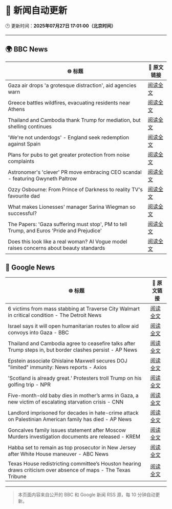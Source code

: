 # 🧠 新闻自动更新

🕒 更新时间：**2025年07月27日 17:01:00（北京时间）**

---

## 🌍 BBC News

| 🌐 标题 | 🔗 原文链接 |
|--------|-------------|
| Gaza air drops 'a grotesque distraction', aid agencies warn | [阅读全文](https://www.bbc.com/news/articles/cy08n8x6788o) |
| Greece battles wildfires, evacuating residents near Athens | [阅读全文](https://www.bbc.com/news/articles/cvgv313e381o) |
| Thailand and Cambodia thank Trump for mediation, but shelling continues | [阅读全文](https://www.bbc.com/news/articles/cy854585r32o) |
| 'We're not underdogs' - England seek redemption against Spain | [阅读全文](https://www.bbc.com/sport/football/articles/c5yl8kkp4lyo) |
| Plans for pubs to get greater protection from noise complaints | [阅读全文](https://www.bbc.com/news/articles/cwye5jx8y3go) |
| Astronomer's 'clever' PR move embracing CEO scandal - featuring Gwyneth Paltrow | [阅读全文](https://www.bbc.com/news/articles/crlzrjp2e2lo) |
| Ozzy Osbourne: From Prince of Darkness to reality TV's favourite dad | [阅读全文](https://www.bbc.com/news/articles/cn86892w986o) |
| What makes Lionesses' manager Sarina Wiegman so successful? | [阅读全文](https://www.bbc.com/news/articles/cp8284r0rw0o) |
| The Papers: 'Gaza suffering must stop', PM to tell Trump, and Euros 'Pride and Prejudice' | [阅读全文](https://www.bbc.com/news/articles/cr4e0d2wwkwo) |
| Does this look like a real woman? AI Vogue model raises concerns about beauty standards | [阅读全文](https://www.bbc.com/news/articles/cgeqe084nn4o) |

## 📰 Google News

| 🌐 标题 | 🔗 原文链接 |
|--------|-------------|
| 6 victims from mass stabbing at Traverse City Walmart in critical condition - The Detroit News | [阅读全文](https://news.google.com/rss/articles/CBMi0AFBVV95cUxOMXBzU09LYXM3Q0gzdEVhclkzZUM3MkxKRUJ5SXZicHVIbFRYcmJsWnBIZGY5TndmR2RySmtUS0trVk9wbkJscEFfSHlEanh0TTJDQmpQSzB6eE43MUE2VWZDaHp0cVhGdG1jeVFORkxTYzIwdGpQRk90TkxWT1ZYTGg3enFqYlBnTERIT1pmSXktOFZvallmMlBlSzFsaWVlSnJkZnFRR3BmLTl4SDJDaW1NSGdldzlwT2htTHUzbk5kWGFVV0kyVHhtM3BHYVY0?oc=5) |
| Israel says it will open humanitarian routes to allow aid convoys into Gaza - BBC | [阅读全文](https://news.google.com/rss/articles/CBMiWkFVX3lxTFBTN1VzVkF3SjA5elpjR0pCekx4ODFuNlRTU3M5em14ZGdqbGNyY18xRl9kZkxuT3c0WVNXU3h6dDJWcVdpVFFVbjlpOGJjcjljWVFvMzMtMTRWQdIBX0FVX3lxTE1HR08zOFROQ2xGUlpkc1BwRjZUeXN4c25EU2J2VUt4eEpUdVZIRXBpVnF1d3NGS2d0OUxiVzk4dnN3RWhwaExYbmlvQjhFeHhKX2NhRWphV2dIeFU5eHl3?oc=5) |
| Thailand and Cambodia agree to ceasefire talks after Trump steps in, but border clashes persist - AP News | [阅读全文](https://news.google.com/rss/articles/CBMiqgFBVV95cUxQck0zU2EtQmhocEZfMkJRR0VDdEppcWRBQllHZG16VnBTa3puSmFob2RQbEpNaExydjRXQmRlYnlhMnJWSFo2bml5cTFrSWFUdnNQaG5PRUFFdU5oOWp6Nk5RMlQwOFlRdjl4b1RqYXFmUTdzYXM2N0dMZ09VOFhCcGRrM3ZtbEJBU2ZJTE93OVpuZnByTl82THhxSkZCcS13SmEwS2FfRWJadw?oc=5) |
| Epstein associate Ghislaine Maxwell secures DOJ "limited" immunity: News reports - Axios | [阅读全文](https://news.google.com/rss/articles/CBMigAFBVV95cUxOaUJ5Y242ZlBaZ1NBeUpTNHNLX2VIZzgzSUNTeHUxclZ3b2hFMVJZMEpGbTBsNzRrMWJkUDJDVE1VeWZlN1lGX1VFaTRlTmR0bmkzYzg1T2t3SUJzSW5TYnFObzA3REpUQm1Jc19fX1A5UFgxaVYyZURScGZfSDhNVw?oc=5) |
| 'Scotland is already great.' Protesters troll Trump on his golfing trip - NPR | [阅读全文](https://news.google.com/rss/articles/CBMigwFBVV95cUxNakhWYWR1YXI4a3NCUklYbUZvNU4xVEgzLTFkbEJsUF80clB3NjNNWDhCbWp1OGNYV1ZEampNVS1USlkzTzZMMzQ3YU9jdU9pWkdTb2h0dlI4V0IxU1k4Yk9VTFlJZjlyMXFUSWRwLVBVdHBpd0pCNXQ0RWpvWkNQNGh5TQ?oc=5) |
| Five-month-old baby dies in mother’s arms in Gaza, a new victim of escalating starvation crisis - CNN | [阅读全文](https://news.google.com/rss/articles/CBMiigFBVV95cUxNWUE5WnZrdDhzZ2J1eUNxWUZZSEVFcVFzYlVuN3kxakJnTTQtNjZQaktsMm10cVVQWnItRWtfU0lpMTJfZXJNRlFnX3BYWVlGQllGME1PcG9iZWt1c2VybmJYNW9ycEhnS2xoa3NTd2JnWTMzMDFtVmxhdk5CNVB3WFVUZnJIc0VjMlHSAY8BQVVfeXFMTTdfRWlHZkpma2hVcXlPcXVtZl9WbDBWQzlOd0RIQ0VXNjlraXVNNWJtek80MGVQT0Z1OFhpT083QUwwcXRLVDdKNGxJcE1ZWF9rMnVOWENGVTV5ZVhrMlB2S3gwUm9Vc0FNSXVJamVBQ3FCb3I2STZCZWxZc0U3NUJMdTRvZXR0N0tMblNOTnM?oc=5) |
| Landlord imprisoned for decades in hate-crime attack on Palestinian American family has died - AP News | [阅读全文](https://news.google.com/rss/articles/CBMipgFBVV95cUxQSURzNlNFaXRhb2RXOXZOX05qcURRSkhOVGs0ZzVQZWNWSExCTjhHUUVlMFpqRjYyUlF4V3U0VHprVTBLSDZUelR5b0d4ZW5QTC1kLUZrNGpxQWs2VjJNQk9TblFhb1ozdnBNaXZ5aUhyYjJoajNEbzE5QkVGRENOdjRqR0xxMzRmQlpmMThoSlBDc0dSaE1idkItb2xJUkhRakRtVWV3?oc=5) |
| Goncalves family issues statement after Moscow Murders investigation documents are released - KREM | [阅读全文](https://news.google.com/rss/articles/CBMijwJBVV95cUxNUlRfSGlqdWEzOEdRd2VnSXlSc2tiTFVBTnBRenNyN1kwNi1VQW5vQ2c5Q0R6eThCd3UzN1ZvT2VBNkxIengyOElDejdZa05tbVd4MXZTdXJjeXAtQzZQeVNhck9CUlpiNlEzY3FVbnY3NFdnSm5fNk1ST2xyVl9tQ1JkTXExVTJOdmVteDM0YmNlVVJmNFBPX0pqdUZZMUFTNW9NQ3dKYWJXbXNLM1ZCTTF3UWVGZnVkajNjOWtVZ1ZKTV91dGRrd3VJNEg5S2tFOFd3Y2kwTklMYTVJRUx3R1hmVW9FdHFjTHZ5UHo3d3VnNjhJbDdWajNFdGRWVHJHNllmX0VDMlNnYnk3cGow?oc=5) |
| Habba set to remain as top prosecutor in New Jersey after White House maneuver - ABC News | [阅读全文](https://news.google.com/rss/articles/CBMioAFBVV95cUxOSnVWa2pzbU80UHl2SFhGbVl0UVBPSzJlekZ5aWNSMW00OE1hRHVyNW5IT2l3S3Q1VHZFcXlrWFVIMFd3NXRVSEZWZFR1eHhmZnliUWEtQXVhek54MTYwczRVZlBySGdOX3U2MEhNVlV6MkNmbUVmNXhvU0hsU0FOQ3RvNzNqUkFhWnZTWkxBTWQtbXo2cnIxb2VWaXRaQWxY0gGmAUFVX3lxTE1qVjJwVzZRYnQwTU5NNmVhdzdBTzdvdU90cW1aS2JjTnVodldiYU1EOXc4QUVjTW4wWkVobjBXTW0xandRWFJrdV9xVDR1dHlVS1hreXljVVpsR21jSWRyZ1hIZlVYNElIMGp1R0NUc0lULWtPU255VTNLYUJFc0ViUDdOYVQ0Sk5rdl84RV9rbzRSMzBaUm9jalJhTVQ5VGhxaS0zeGc?oc=5) |
| Texas House redistricting committee’s Houston hearing draws criticism over absence of maps - The Texas Tribune | [阅读全文](https://news.google.com/rss/articles/CBMifkFVX3lxTE9YT2dXcGhqM0FTSjlXNWh3MXpmRXVuOHliRlZIOGQta2l3U3BOSE9uN21oZDZ6ZEZFN1RINHIyZ2t3VjY4NkhfNnpodF9PZnJLTjNzR1dreFNBSGJwM0hObGZTVUFpaDc3MkdHX1NsVlJEYUphZS1XeWdIcGx1UQ?oc=5) |

---
> 本页面内容来自公开的 BBC 和 Google 新闻 RSS 源，每 10 分钟自动更新。